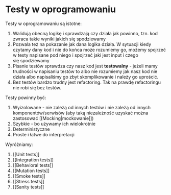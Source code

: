 # Testy w oprogramowaniu

Testy w oprogramowaniu są istotne:

1. Walidują obecną logikę i sprawdzają czy działa jak powinno, tzn. kod zwraca takie wyniki jakich się spodziewamy
2. Pozwala też na pokazanie jak dana logika działa. W sytuacji kiedy czytamy dany kod i nie do końca może rozumiemy go, możemy spojrzeć w testy napisane pod niego i spojrzeć jaki jest input i czego się spodziewamy
3. Pisanie testów sprawdza czy nasz kod jest **testowalny** - jeżeli mamy trudności w napisaniu testów to albo nie rozumiemy jak nasz kod nie działa albo napisaliśmy go zbyt skomplikowanie i należy go uprościć. 
4. Bez testów bardzo trudny jest refactoring. Tak na prawdę refactoringu nie robi się bez testów.

Testy powinny być:

1. Wyizolowane - nie zależą od innych testów i nie zależą od innych komponentów/serwisów (aby taką niezależność uzyskać można zastosować [[Mocking|mockowanie]])
2. Szybkie - bo używamy ich wielokrotnie
3. Deterministyczne
4. Proste i łatwe do interpretacji

Wyróżniamy:
1. [[Unit tests]]
2. [[Integration tests]]
3. [[Behavioral tests]]
4. [[Mutation tests]] 
5. [[Smoke tests]]
6. [[Stress tests]] 
7. [[Sanity tests]]

